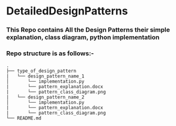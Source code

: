 # DetailedDesignPatterns
### This Repo contains All the Design Patterns their simple explanation, class diagram, python implementation

### Repo structure is as follows:- 

```
.
├── type_of_design_pattern
|   └── design_pattern_name_1
│       └── implementation.py
|       └── pattern_explanation.docx
|       └── pattern_class_diagram.png
|   └── design_pattern_name_2
│       └── implementation.py
|       └── pattern_explanation.docx
|       └── pattern_class_diagram.png
└── README.md
```
